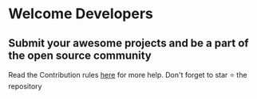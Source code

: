 # Welcome Developers

## Submit your awesome projects and be a part of the open source community

Read the Contribution rules [here](./CONTRIBUTING.md) for more help.
Don't forget to star ⭐ the repository
